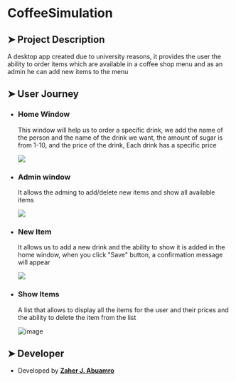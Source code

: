 # CoffeeSimulation
## ➤ Project Description
A desktop app created due to university reasons, it provides the user the ability to order items which are available in a coffee shop menu and as an admin he can add new items to the menu

## ➤ User Journey
- ###  Home Window
    This window will help us to order a specific drink, we add the name of the person and the name of the drink we want, the amount of sugar is from 1-10, and the price of the drink, Each drink has a specific price
    
    ![](https://i.imgur.com/iSCR8ab.png)


- ### Admin window
    It allows the adming to add/delete new items  and show all available items
    
    ![](https://i.imgur.com/K6ZgcTB.png)

    
- ### New Item
    It allows us to add a new drink and the ability to show it is added in the home window, when you click "Save" button, a confirmation message will appear
    
    ![](https://i.imgur.com/Oqb1ydQ.png)

    
- ### Show Items
    A list that allows to display all the items for the user and their prices and the ability to delete the item from the list
    
    ![image](https://user-images.githubusercontent.com/78752405/147649482-e0eb0812-eed4-4ec8-a1f3-98d36d7dea2d.png)

    
## ➤ Developer
- Developed by **[Zaher J. Abuamro](https://github.com/zaher-aa)**

